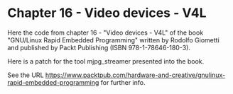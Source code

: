 Chapter 16 - Video devices - V4L
================================

Here the code from chapter 16 - "Video devices - V4L" of the book
"GNU/Linux Rapid Embedded Programming" written by Rodolfo Giometti
and published by Packt Publishing (ISBN 978-1-78646-180-3).

Here is a patch for the tool mjpg_streamer presented into the book.

See the URL
https://www.packtpub.com/hardware-and-creative/gnulinux-rapid-embedded-programming
for further info.
